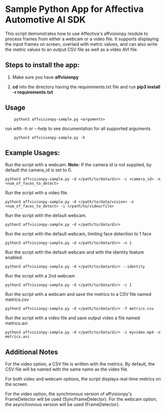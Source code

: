 # Sample Python App for Affectiva Automotive AI SDK #

This script demonstrates how to use Affectiva's affvisionpy module to process frames from either a webcam or a video file. It supports displaying the input frames on screen, overlaid with metric values, and can also write the metric values to an output CSV file as well as a video AVI file.

## Steps to install the app: ##

1. Make sure you have **affvisionpy**

2. **cd** into the directory having the requirements.txt file and run **pip3 install -r requirements.txt**


## Usage ##

        python3 affvisionpy-sample.py <arguments>

run with -h or --help to see documentation for all supported arguments        
 
        python3 affvisionpy-sample.py -h

## Example Usages:

Run the script with a webcam.  **Note:** If the camera id is not supplied, by default the camera_id is set to 0.
    
    python3 affvisionpy-sample.py -d </path/to/data/dir> -c <camera_id> -n <num_of_faces_to_detect>

Run the script with a video file.

    python3 affvisionpy-sample.py -d </path/to/data/vision> -n <num_of_faces_to_detect> -i </path/to/video/file>

Run the script with the default webcam.

    python3 affvisionpy-sample.py -d </path/to/data/dir>
    
Run the script with the default webcam, limiting face detection to 1 face
    
    python3 affvisionpy-sample.py -d </path/to/data/dir> -n 1

Run the script with the default webcam and with the identity feature enabled.
        
    python3 affvisionpy-sample.py -d </path/to/data/dir> --identity

Run the script with a 2nd webcam
    
    python3 affvisionpy-sample.py -d </path/to/data/dir> -c 1
        
Run the script with a webcam and save the metrics to a CSV file named metrics.csv

    python3 affvisionpy-sample.py -d </path/to/data/dir> -f metrics.csv

Run the script with a video file and save output video a file named metrics.avi

    python3 affvisionpy-sample.py -d </path/to/data/dir> -i myvideo.mp4 -o metrics.avi


## Additional Notes ##

For the video option, a CSV file is written with the metrics. By default, the CSV file will be named with the same name as the video file.

For both video and webcam options, the script displays real-time metrics on the screen.

For the video option, the synchronous version of affvisionpy's FrameDetector will be used (SyncFrameDetector). 
For the webcam option, the asynchronous version will be used (FrameDetector).